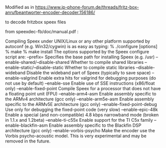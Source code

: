 Modified as in https://www.ip-phone-forum.de/threads/fritz-box-anrufbeantworter-encoder-decoder.156186/

to decode fritzbox speex files

from speexdec-fb/doc/manual.pdf :

Compiling Speex under UNIX/Linux or any other platform supported by autoconf (e.g. Win32/cygwin) is as easy as typing:
% ./configure [options]
% make
% make install
The options supported by the Speex configure script are:
–prefix=<path> Specifies the base path for installing Speex (e.g. /usr)
–enable-shared/–disable-shared Whether to compile shared libraries
–enable-static/–disable-static Whether to compile static libraries
–disable-wideband Disable the wideband part of Speex (typically to save space)
–enable-valgrind Enable extra hits for valgrind for debugging purposes (do not use by default)
–enable-sse Enable use of SSE instructions (x86/float only)
–enable-fixed-point Compile Speex for a processor that does not have a floating point unit (FPU)
–enable-arm4-asm Enable assembly specific to the ARMv4 architecture (gcc only)
–enable-arm5e-asm Enable assembly specific to the ARMv5E architecture (gcc only)
–enable-fixed-point-debug Use only for debugging the fixed-point code (very slow)
–enable-epic-48k Enable a special (and non-compatible) 4.8 kbps narrowband mode (broken in 1.1.x and 1.2beta)
–enable-ti-c55x Enable support for the TI C5x family
–enable-blackfin-asm Enable assembly specific to the Blackfin DSP architecture (gcc only)
–enable-vorbis-psycho Make the encoder use the Vorbis psycho-acoustic model. This is very experimental and may be
removed in the future.
